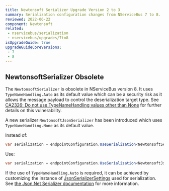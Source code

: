 ```yaml
---
title: Newtonsoft Serializer Upgrade Version 2 to 3
summary: Serialization configuration changes from NServiceBus 7 to 8.
reviewed: 2022-06-22
component: Newtonsoft
related:
 - nservicebus/serialization
 - nservicebus/upgrades/7to8
isUpgradeGuide: true
upgradeGuideCoreVersions:
 - 7
 - 8
---
```


## NewtonsoftSerializer Obsolete

The `NewtonsoftSerializer` is obsolete in NServiceBus version 8. It uses `TypeNameHandling.Auto` as its default value which can be a security risk as it allows the message payload to control the deserialization target type. See [CA2326: Do not use TypeNameHandling values other than None](https://docs.microsoft.com/en-us/dotnet/fundamentals/code-analysis/quality-rules/ca2326) for further details on this vulnerability.

A new serializer `NewtonsoftJsonSerializer` has been introduced which uses `TypeNameHandling.None` as its default value.

Instead of:

```csharp
var serialization = endpointConfiguration.UseSerialization<NewtonsoftSerializer>();
```

Use:

```csharp
var serialization = endpointConfiguration.UseSerialization<NewtonsoftJsonSerializer>();
```

If the use of `TypeNameHandling.Auto` is required, it can be achieved by customizing the instance of [JsonSerializerSettings](https://www.newtonsoft.com/json/help/html/T_Newtonsoft_Json_JsonSerializerSettings.htm) used for serialization.
See [the Json.Net Serializer documentation](/nservicebus/serialization/newtonsoft.md) for more information.
